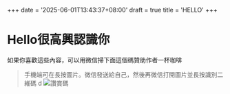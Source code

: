+++
date = '2025-06-01T13:43:37+08:00'
draft = true
title = 'HELLO'
+++

# Hello很高興認識你
如果你喜歡這些內容，可以用微信掃下面這個碼贊助作者一杯咖啡
<!--more-->

> 手機端可在長按圖片。微信發送給自己，然後再微信打開圖片並長按識別二維碼
d
![讚賞碼](/image/mm_reward_qrcode_1748756839642.png)